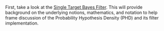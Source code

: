 First, take a look at the [Single Target Bayes Filter](single_target_bayes_filter.md). This will provide background on the underlying notions, mathematics, and notation to help frame discussion of the Probability Hypothesis Density (PHD) and its filter implementation.

